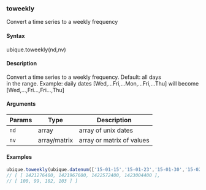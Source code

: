 ### toweekly

Convert a time series to a weekly frequency


#### Syntax

ubique.toweekly(nd,nv)


#### Description

Convert a time series to a weekly frequency. Default: all days  
in the range. Example: daily dates [Wed,...Fri,...Mon,...Fri,...Thu] will become  
[Wed,...,Fri...,Fri...,Thu]  



#### Arguments

|Params|Type|Description
|---------|----|-----------
|`nd` | array | array of unix dates
|`nv` | array/matrix | array or matrix of values


#### Examples

```js
ubique.toweekly(ubique.datenum(['15-01-15','15-01-23','15-01-30','15-02-04'],'YY-MM-DD'),[100,99,102,103,98]);
// [ [ 1421276400, 1421967600, 1422572400, 1423004400 ],
// [ 100, 99, 102, 103 ] ]
```

